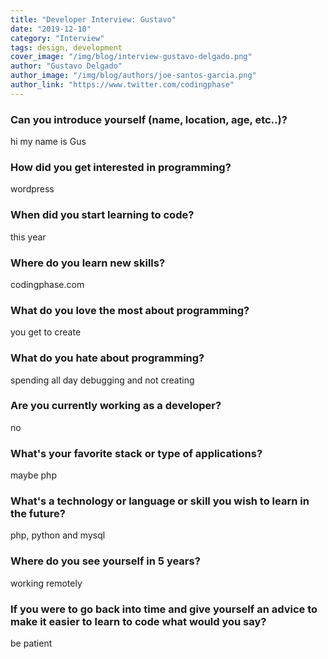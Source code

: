 ```yaml
---
title: "Developer Interview: Gustavo"
date: "2019-12-10"
category: "Interview"
tags: design, development
cover_image: "/img/blog/interview-gustavo-delgado.png"
author: "Gustavo Delgado"
author_image: "/img/blog/authors/joe-santos-garcia.png"
author_link: "https://www.twitter.com/codingphase"
---
```


### Can you introduce yourself (name, location, age, etc..)?

hi my name is Gus

### How did you get interested in programming?

wordpress

### When did you start learning to code?

this year

### Where do you learn new skills?

codingphase.com

### What do you love the most about programming?

you get to create

### What do you hate about programming?

spending all day debugging and not creating

### Are you currently working as a developer?

no

### What's your favorite stack or type of applications?

maybe php

### What's a technology or language or skill you wish to learn in the future?

php, python and mysql

### Where do you see yourself in 5 years?

working remotely

### If you were to go back into time and give yourself an advice to make it easier to learn to code what would you say?

be patient
